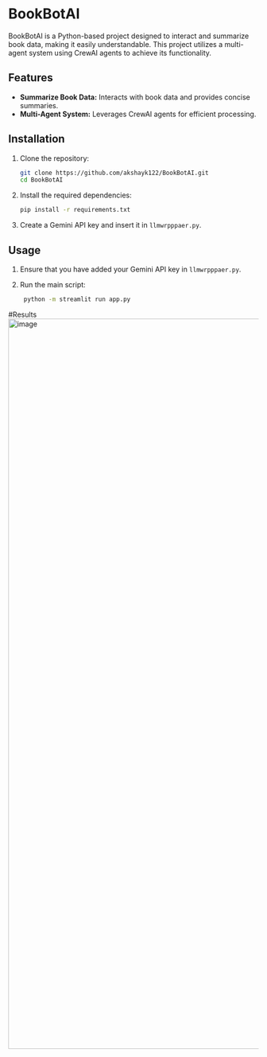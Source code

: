 
# BookBotAI

BookBotAI is a Python-based project designed to interact and summarize book data, making it easily understandable. This project utilizes a multi-agent system using CrewAI agents to achieve its functionality.

## Features

- **Summarize Book Data:** Interacts with book data and provides concise summaries.
- **Multi-Agent System:** Leverages CrewAI agents for efficient processing.

## Installation

1. Clone the repository:

   ```bash
   git clone https://github.com/akshayk122/BookBotAI.git
   cd BookBotAI
   ```

2. Install the required dependencies:

   ```bash
   pip install -r requirements.txt
   ```

3. Create a Gemini API key and insert it in `llmwrpppaer.py`.

## Usage

1. Ensure that you have added your Gemini API key in `llmwrpppaer.py`.
2. Run the main script:

   ```bash
    python -m streamlit run app.py
   ```

#Results
<img width="1468" alt="image" src="https://github.com/user-attachments/assets/e3ac6a3e-4a41-4918-bff0-276611b5df0f" />
